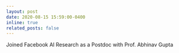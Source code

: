 ```yaml
---
layout: post
date: 2020-08-15 15:59:00-0400
inline: true
related_posts: false
---
```


Joined Facebook AI Research as a Postdoc with Prof. Abhinav Gupta